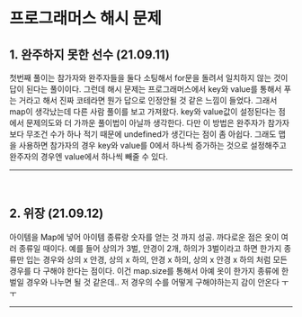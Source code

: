 # 프로그래머스 해시 문제

## 1. 완주하지 못한 선수 (21.09.11)

첫번째 풀이는 참가자와 완주자들을 둘다 소팅해서 for문을 돌려서 일치하지 않는 것이 답이 된다는 풀이이다.
그런데 해시 문제는 프로그래머스에서 key와 value를 통해서 푸는 거라고 해서 진짜 코테라면 뭔가 답으로 인정안될 것 같은 느낌이 들었다.
그래서 map이 생각났는데 다른 사람 풀이를 보고 가져왔다. key와 value값이 설정된다는 점에서 문제의도와 더 가까운 풀이법이 아닐까 생각한다.
다만 이 방법은 완주자가 참가자보다 무조건 수가 하나 적기 때문에 undefined가 생긴다는 점이 좀 아쉽다.
그래도 맵을 사용하면 참가자의 경우 key와 value를 0에서 하나씩 증가하는 것으로 설정해주고 완주자의 경우엔 value에서 하나씩 빼줄 수 있다.

---

<br>

## 2. 위장 (21.09.12)

아이템을 Map에 넣어 아이템 종류랑 숫자를 얻는 것 까지 성공.
까다로운 점은 옷이 여러 종류일 때이다.
예를 들어 상의가 3벌, 안경이 2개, 하의가 3벌이라고 하면
한가지 종류만 입는 경우와 상의 x 안경, 상의 x 하의, 안경 x 하의, 상의 x 안경 x 하의 처럼
모든 경우를 다 구해야 한다는 점이다.
이건 map.size를 통해서 아예 옷이 한가지 종류에 한 벌일 경우와 나누면 될 것 같은데..
저 경우의 수를 어떻게 구해야하는지 감이 안온다 ㅜㅜ

---

<br>
